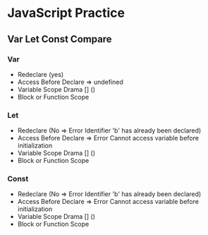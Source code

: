 # JavaScript Practice

## Var Let Const Compare

### Var

* Redeclare (yes)
* Access Before Declare => undefined
* Variable Scope Drama [] ()
* Block or Function Scope

### Let

* Redeclare (No => Error Identifier 'b' has already been declared)
* Access Before Declare => Error Cannot access variable before initialization
* Variable Scope Drama [] ()
* Block or Function Scope

### Const

* Redeclare (No => Error Identifier 'b' has already been declared)
* Access Before Declare => Error Cannot access variable before initialization
* Variable Scope Drama [] ()
* Block or Function Scope

